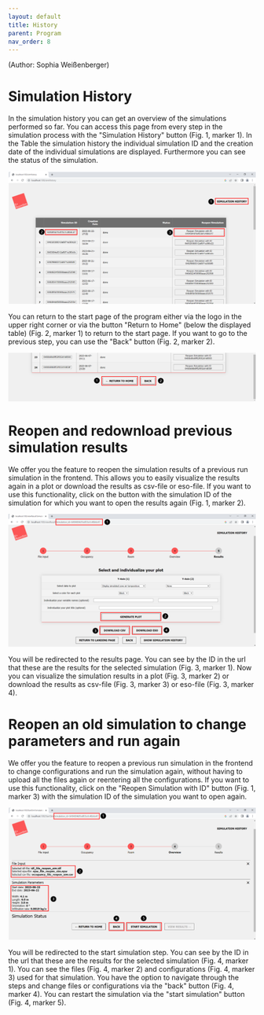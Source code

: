 ```yaml
---
layout: default
title: History
parent: Program
nav_order: 8
---
```

(Author: Sophia Weißenberger) 
# Simulation History

In the simulation history you can get an overview of the simulations performed so far. You can access this page from every step in the simulation process with the "Simulation History" button (Fig. 1, marker 1). In the Table the simulation history the individual simulation ID and the creation date of the individual simulations are displayed. Furthermore you can see the status of the simulation.

![Figg. 1](images/SimHist1Marker.PNG)

You can return to the start page of the program either via the logo in the upper right corner or via the button "Return to Home" (below the displayed table) (Fig. 2, marker 1) to return to the start page. If you want to go to the previous step, you can use the "Back" button (Fig. 2, marker 2).

![Figg. 2](images/SimHist2Marker.PNG)

# Reopen and redownload previous simulation results

We offer you the feature to reopen the simulation results of a previous run simulation in the frontend. This allows you to easily visualize the results again in a plot or download the results as csv-file or eso-file. If you want to use this functionality, click on the button with the simulation ID of the simulation for which you want to open the results again (Fig. 1, marker 2).

![Figg. 3](images/SimHist3Marker.PNG)

You will be redirected to the results page. You can see by the ID in the url that these are the results for the selected simulation (Fig. 3, marker 1). Now you can visualize the simulation results in a plot (Fig. 3, marker 2) or download the results as csv-file (Fig. 3, marker 3) or eso-file (Fig. 3, marker 4). 

# Reopen an old simulation to change parameters and run again

We offer you the feature to reopen a previous run simulation in the frontend to change configurations and run the simulation again, without having to upload all the files again or reentering all the configurations. If you want to use this functionality, click on the "Reopen Simulation with ID" button (Fig. 1, marker 3) with the simulation ID of the simulation you want to open again.

![Figg. 4](images/SimHist4Marker.PNG)

You will be redirected to the start simulation step. You can see by the ID in the url that these are the results for the selected simulation (Fig. 4, marker 1). You can see the files (Fig. 4, marker 2) and configurations (Fig. 4, marker 3) used for that simulation. You have the option to navigate through the steps and change files or configurations via the "back" button (Fig. 4, marker 4). You can restart the simulation via the "start simulation" button (Fig. 4, marker 5).
